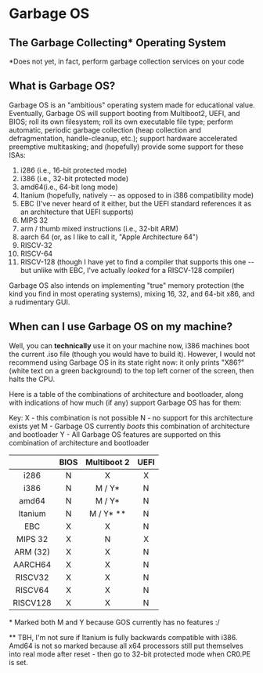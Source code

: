 # Garbage OS
## The Garbage Collecting\* Operating System
\*Does not yet, in fact, perform garbage collection services on your code
## What is Garbage OS?
Garbage OS is an "ambitious" operating system made for educational value. Eventually, Garbage OS will support booting from Multiboot2, UEFI, and BIOS; roll its own filesystem; roll its own executable file type; 
perform automatic, periodic garbage collection (heap collection and defragmentation, handle-cleanup, etc.); support hardware accelerated preemptive multitasking; and (hopefully) provide some
support for these ISAs:
1. i286 (i.e., 16-bit protected mode)
2. i386 (i.e., 32-bit protected mode)
3. amd64(i.e., 64-bit long mode)
4. Itanium (hopefully, natively -- as opposed to in i386 compatibility mode)
5. EBC  (I've never heard of it either, but the UEFI standard references it as an architecture that UEFI supports)
6. MIPS 32
7. arm / thumb mixed instructions (i.e., 32-bit ARM)
8. aarch 64 (or, as I like to call it, "Apple Architecture 64")
9. RISCV-32
10. RISCV-64
11. RISCV-128 (though I have yet to find a compiler that supports this one -- but unlike with EBC, I've actually *looked* for a RISCV-128 compiler)

Garbage OS also intends on implementing "true" memory protection (the kind you find in most operating systems), mixing 16, 32, and 64-bit x86, and 
a rudimentary GUI.

## When can I use Garbage OS on my machine?
Well, you can **technically** use it on your machine now, i386 machines boot the current .iso file (though you would have to build it). However, I would not recommend 
using Garbage OS in its state right now: it only prints "X86?" (white text on a green background) to the top left corner of the screen, then halts the CPU. 

Here is a table of the combinations of architecture and bootloader, along with indications of how much (if any) support Garbage OS has for them:

Key:
X - this combination is not possible
N - no support for this architecture exists yet
M - Garbage OS currently *boots* this combination of architecture and bootloader
Y - All Garbage OS features are supported on this combination of architecture and bootloader

|     | BIOS | Multiboot 2 | UEFI |
| :-: | :-:  | :---------: | :--: |
| i286    | N    | X           | X    |
| i386    | N    | M / Y\*     | N    |
| amd64   | N    | M / Y\*     | N    |
| Itanium | N    | M / Y\* \*\*| N    |
| EBC     | X    | X           | N    |
| MIPS 32 | X    | N           | X    |
| ARM (32)| X    | X           | N    |
| AARCH64 | X    | X           | N    |
| RISCV32 | X    | X           | N    |
| RISCV64 | X    | X           | N    |
| RISCV128| X    | X           | N    |

\* Marked both M and Y because GOS currently has no features :/

\*\* TBH, I'm not sure if Itanium is fully backwards compatible with i386. Amd64 is not so marked because all x64 processors still put themselves into 
real mode after reset - then go to 32-bit protected mode when CR0.PE is set.
